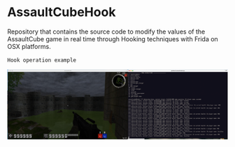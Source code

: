 # AssaultCubeHook
Repository that contains the source code to modify the values of the AssaultCube game in real time through Hooking techniques with Frida on OSX platforms.


```
Hook operation example
```

![Alt text](gallery/function_software.png "Hook game")
